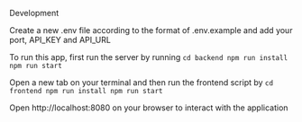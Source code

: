 Development

Create a new .env file according to the format of .env.example and add your port, API_KEY and API_URL

To run this app, first run the server by running
`
    cd backend
    npm run install
    npm run start
`

Open a new tab on your terminal and then run the frontend script by
`
    cd frontend
    npm run install
    npm run start
`

Open http://localhost:8080 on your browser to interact with the application